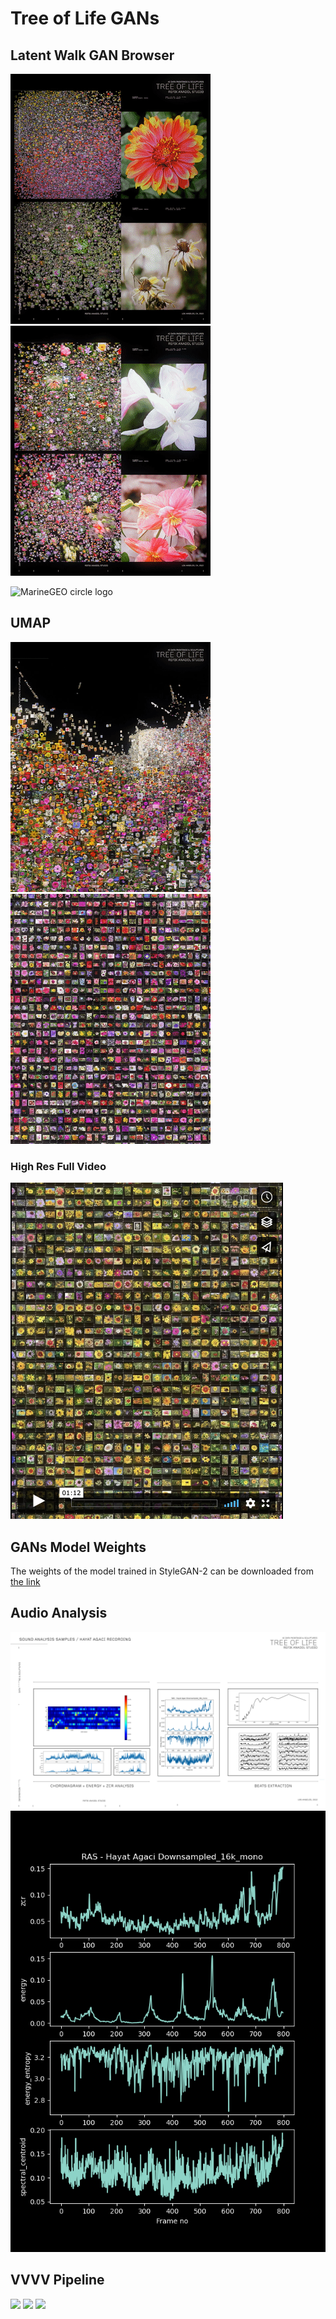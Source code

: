 # Tree of Life GANs

## Latent Walk GAN Browser

![]('./../assets/gan_browse.gif)![]('./../assets/gan_browse_2.gif)

<img src="/assets/pipeline.gif" alt="MarineGEO circle logo" style="height: 405px; width:720px;"/>

## UMAP

![]('./../assets/tree_umap_fly.gif) ![]('./../assets/tree_umap_contact.gif)

### High Res Full Video

<a href="https://vimeo.com/752075159"><img src="/assets/vimeo.png" alt="MarineGEO circle logo" style="height: 538px; width:436px;"/>
</a>

## GANs Model Weights

The weights of the model trained in StyleGAN-2 can be downloaded from [the link](https://www.dropbox.com/s/hzjhki4mypljilo/00044-NatureTrees-mirror-stylegan2-gamma10-noaug-resumecustom_network-snapshot-019456.pkl?dl=0)

## Audio Analysis

![]('/../assets/audio_analysis.jpg)
![](assets/features_hayat_agaci.png)

## VVVV Pipeline

![](assets/06%20-%20VVVV%20-%2001.PNG)
![](assets/06%20-%20VVVV%20-%2002.PNG)
![](assets/06%20-%20VVVV%20-%2003.PNG)
